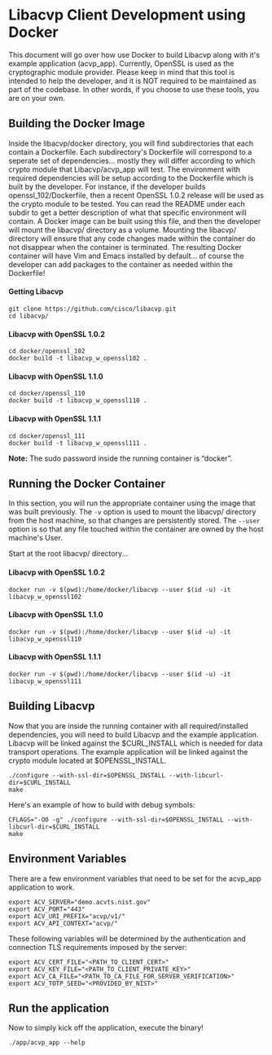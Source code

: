 # Libacvp Client Development using Docker

This document will go over how use Docker to build Libacvp along with it's example application (acvp\_app). Currently, OpenSSL is used as the cryptographic module provider.
Please keep in mind that this tool is intended to help the developer, and it is NOT required to be maintained as part of the codebase. In other words, if you choose to use these tools, you are on your own.

## Building the Docker Image

Inside the libacvp/docker directory, you will find subdirectories that each contain a Dockerfile.
Each subdirectory's Dockerfile will correspond to a seperate set of dependencies... mostly they will differ according to which crypto module that Libacvp/acvp\_app will test.
The environment with required dependencies will be setup according to the Dockerfile which is built by the developer. For instance, if the developer builds openssl\_102/Dockerfile, then a recent OpenSSL 1.0.2 release will be used as the crypto module to be tested.
You can read the README under each subdir to get a better description of what that specific environment will contain.
A Docker image can be built using this file, and then the developer will mount the libacvp/ directory as a volume.
Mounting the libacvp/ directory will ensure that any code changes made within the container do not disappear when the container is terminated.
The resulting Docker container will have Vim and Emacs installed by default… of course the developer can add packages to the container as needed within the Dockerfile!

#### Getting Libacvp
```
git clone https://github.com/cisco/libacvp.git
cd libacvp/
```

#### Libacvp with OpenSSL 1.0.2
```
cd docker/openssl_102
docker build -t libacvp_w_openssl102 .
```

#### Libacvp with OpenSSL 1.1.0
```
cd docker/openssl_110
docker build -t libacvp_w_openssl110 .
```

#### Libacvp with OpenSSL 1.1.1
```
cd docker/openssl_111
docker build -t libacvp_w_openssl111 .
```

**Note:** The sudo password inside the running container is “docker”.

## Running the Docker Container

In this section, you will run the appropriate container using the image that was built previously.
The `-v` option is used to mount the libacvp/ directory from the host machine, so that changes are persistently stored.
The `--user` option is so that any file touched within the container are owned by the host machine's User.

Start at the root libacvp/ directory...

#### Libacvp with OpenSSL 1.0.2
```
docker run -v $(pwd):/home/docker/libacvp --user $(id -u) -it libacvp_w_openssl102
```

#### Libacvp with OpenSSL 1.1.0
```
docker run -v $(pwd):/home/docker/libacvp --user $(id -u) -it libacvp_w_openssl110
```

#### Libacvp with OpenSSL 1.1.1
```
docker run -v $(pwd):/home/docker/libacvp --user $(id -u) -it libacvp_w_openssl111
```

## Building Libacvp
Now that you are inside the running container with all required/installed dependencies, you will need to build Libacvp and the example application.
Libacvp will be linked against the $CURL\_INSTALL which is needed for data transport operations.
The example application will be linked against the crypto module located at $OPENSSL\_INSTALL.

```
./configure --with-ssl-dir=$OPENSSL_INSTALL --with-libcurl-dir=$CURL_INSTALL
make
```

Here's an example of how to build with debug symbols:

```
CFLAGS="-O0 -g" ./configure --with-ssl-dir=$OPENSSL_INSTALL --with-libcurl-dir=$CURL_INSTALL
make
```

## Environment Variables

There are a few environment variables that need to be set for the acvp\_app application to work.

```
export ACV_SERVER="demo.acvts.nist.gov"
export ACV_PORT="443"
export ACV_URI_PREFIX="acvp/v1/"
export ACV_API_CONTEXT="acvp/"
```

These following variables will be determined by the authentication and connection TLS requirements imposed by the server:

```
export ACV_CERT_FILE="<PATH_TO_CLIENT_CERT>"
export ACV_KEY_FILE="<PATH_TO_CLIENT_PRIVATE_KEY>"
export ACV_CA_FILE="<PATH_TO_CA_FILE_FOR_SERVER_VERIFICATION>"
export ACV_TOTP_SEED="<PROVIDED_BY_NIST>"
```

## Run the application

Now to simply kick off the application, execute the binary!

`./app/acvp_app --help`

